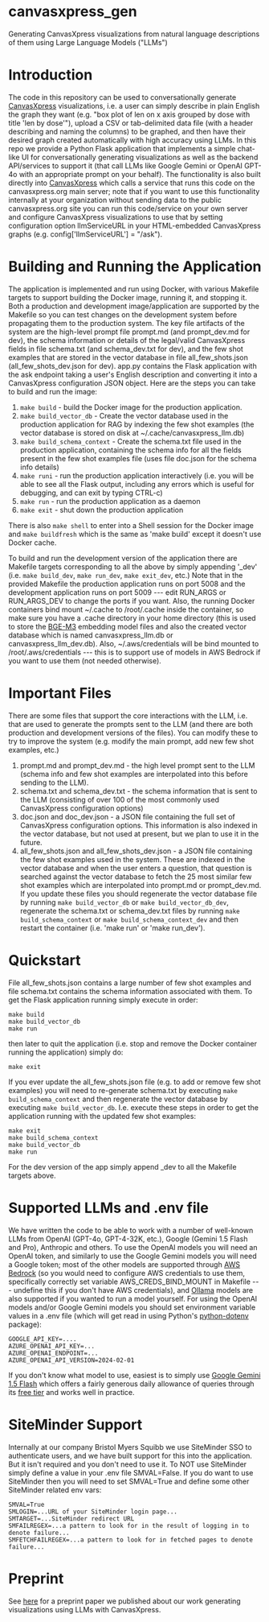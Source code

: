 # canvasxpress_gen
Generating CanvasXpress visualizations from natural language descriptions of them using Large Language Models ("LLMs")

# Introduction

The code in this repository can be used to conversationally generate [CanvasXpress](https://www.canvasxpress.org) visualizations, i.e. a user can simply describe in plain English the graph they want (e.g. "box plot of len on x axis grouped by dose with title 'len by dose'"), upload a CSV or tab-delimited data file (with a header describing and naming the columns) to be graphed, and then have their desired graph created automatically with high accuracy using LLMs. In this repo we provide a Python Flask application that implements a simple chat-like UI for conversationally generating visualizations as well as the backend API/services to support it (that call LLMs like Google Gemini or OpenAI GPT-4o with an appropriate prompt on your behalf). The functionality is also built directly into [CanvasXpress](https://www.canvasxpress.org/llm.html) which calls a service that runs this code on the canvasxpress.org main server; note that if you want to use this functionality internally at your organization without sending data to the public canvasxpress.org site you can run this code/service on your own server and configure CanvasXpress visualizations to use that by setting configuration option llmServiceURL in your HTML-embedded CanvasXpress graphs (e.g. config['llmServiceURL'] = "/ask").

# Building and Running the Application

The application is implemented and run using Docker, with various Makefile targets to support building the Docker image, running it, and stopping it. Both a production and development image/application are supported by the Makefile so you can test changes on the development system before propagating them to the production system. The key file artifacts of the system are the high-level prompt file prompt.md (and prompt_dev.md for dev), the schema information or details of the legal/valid CanvasXpress fields in file schema.txt (and schema_dev.txt for dev), and the few shot examples that are stored in the vector database in file all_few_shots.json (all_few_shots_dev.json for dev). app.py contains the Flask application with the ask endpoint taking a user's English description and converting it into a CanvasXpress configuration JSON object. Here are the steps you can take to build and run the image:

1. `make build` - build the Docker image for the production application.
2. `make build_vector_db` - Create the vector database used in the production application for RAG by indexing the few shot examples (the vector database is stored on disk at ~/.cache/canvasxpress_llm.db)
3. `make build_schema_context` - Create the schema.txt file used in the production application, containing the schema info for all the fields present in the few shot examples file (uses file doc.json for the schema info details)
4. `make runi` - run the production application interactively (i.e. you will be able to see all the Flask output, including any errors which is useful for debugging, and can exit by typing CTRL-c)
5. `make run` - run the production application as a daemon
6. `make exit` - shut down the production application

There is also `make shell` to enter into a Shell session for the Docker image and `make buildfresh` which is the same as 'make build' except it doesn't use Docker cache.

To build and run the development version of the application there are Makefile targets corresponding to all the above by simply appending '_dev' (i.e. `make build_dev`, `make run_dev`, `make exit_dev`, etc.) Note that in the provided Makefile the production application runs on port 5008 and the development application runs on port 5009 --- edit RUN_ARGS or RUN_ARGS_DEV to change the ports if you want. Also, the running Docker containers bind mount ~/.cache to /root/.cache inside the container, so make sure you have a .cache directory in your home directory (this is used to store the [BGE-M3](https://milvus.io/docs/embed-with-bgm-m3.md) embedding model files and also the created vector database which is named canvasxpress_llm.db or canvasxpress_llm_dev.db). Also,  ~/.aws/credentials will be bind mounted to /root/.aws/credentials --- this is to support use of models in AWS Bedrock if you want to use them (not needed otherwise).

# Important Files

There are some files that support the core interactions with the LLM, i.e. that are used to generate the prompts sent to the LLM (and there are both production and development versions of the files). You can modify these to try to improve the system (e.g. modify the main prompt, add new few shot examples, etc.)

1. prompt.md and prompt_dev.md - the high level prompt sent to the LLM (schema info and few shot examples are interpolated into this before sending to the LLM).
2. schema.txt and schema_dev.txt - the schema information that is sent to the LLM (consisting of over 100 of the most commonly used CanvasXpress configuration options)
3. doc.json and doc_dev.json - a JSON file containing the full set of CanvasXpress configuration options. This information is also indexed in the vector database, but not used at present, but we plan to use it in the future.
4. all_few_shots.json and all_few_shots_dev.json - a JSON file containing the few shot examples used in the system. These are indexed in the vector database and when the user enters a question, that question is searched against the vector database to fetch the 25 most similar few shot examples which are interpolated into prompt.md or prompt_dev.md. If you update these files you should regenerate the vector database file by running `make build_vector_db` or `make build_vector_db_dev`, regenerate the schema.txt or schema_dev.txt files by running `make build_schema_context` or `make build_schema_context_dev` and then restart the container (i.e. 'make run' or 'make run_dev').

# Quickstart

File all_few_shots.json contains a large number of few shot examples and file schema.txt contains the schema information associated with them. To get the Flask application running simply execute in order:

`make build`<br>
`make build_vector_db`<br>
`make run`<br>

then later to quit the application (i.e. stop and remove the Docker container running the application) simply do:

`make exit`<br>

If you ever update the all_few_shots.json file (e.g. to add or remove few shot examples) you will need to re-generate schema.txt by executing `make build_schema_context` and then regenerate the vector database by executing `make build_vector_db`. I.e. execute these steps in order to get the application running with the updated few shot examples:

`make exit`<br>
`make build_schema_context`<br>
`make build_vector_db`<br>
`make run`<br>

For the dev version of the app simply append _dev to all the Makefile targets above.

# Supported LLMs and .env file

We have written the code to be able to work with a number of well-known LLMs from OpenAI (GPT-4o, GPT-4-32K, etc.), Google (Gemini 1.5 Flash and Pro), Anthropic and others. To use the OpenAI models you will need an OpenAI token, and similarly to use the Google Gemini models you will need a Google token; most of the other models are supported through [AWS Bedrock](https://aws.amazon.com/bedrock/) (so you would need to configure AWS credentials to use them, specifically correctly set variable AWS_CREDS_BIND_MOUNT in Makefile --- undefine this if you don't have AWS credentials), and [Ollama](https://ollama.com/) models are also supported if you wanted to run a model yourself. For using the OpenAI models and/or Google Gemini models you should set environment variable values in a .env file (which will get read in using Python's [python-dotenv](https://pypi.org/project/python-dotenv/) package):

    GOOGLE_API_KEY=....
    AZURE_OPENAI_API_KEY=...
    AZURE_OPENAI_ENDPOINT=...
    AZURE_OPENAI_API_VERSION=2024-02-01

If you don't know what model to use, easiest is to simply use [Google Gemini 1.5 Flash](https://ai.google.dev/gemini-api) which offers a fairly generous daily allowance of queries through its [free tier](https://ai.google.dev/pricing) and works well in practice.

# SiteMinder Support

Internally at our company Bristol Myers Squibb we use SiteMinder SSO to authenticate users, and we have built support for this into the application. But it isn't required and you don't need to use it. To NOT use SiteMinder simply define a value in your .env file SMVAL=False. If you do want to use SiteMinder then you will need to set SMVAL=True and define some other SiteMinder related env vars:

    SMVAL=True
    SMLOGIN=...URL of your SiteMinder login page...
    SMTARGET=...SiteMinder redirect URL
    SMFAILREGEX=...a pattern to look for in the result of logging in to denote failure...
    SMFETCHFAILREGEX=...a pattern to look for in fetched pages to denote failure...

# Preprint

See [here](https://osf.io/preprints/osf/kf2xp) for a preprint paper we published about our work generating visualizations using LLMs with CanvasXpress.
